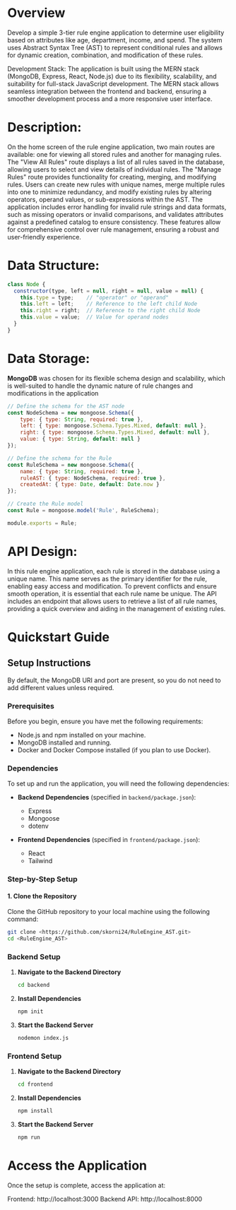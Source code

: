 # Overview

Develop a simple 3-tier rule engine application to determine user eligibility based on attributes like age, department, income, and spend. The system uses Abstract Syntax Tree (AST) to represent conditional rules and allows for dynamic creation, combination, and modification of these rules. 

Development Stack: The application is built using the MERN stack (MongoDB, Express, React, Node.js) due to its flexibility, scalability, and suitability for full-stack JavaScript development. The MERN stack allows seamless integration between the frontend and backend, ensuring a smoother development process and a more responsive user interface.


# Description:

On the home screen of the rule engine application, two main routes are available: one for viewing all stored rules and another for managing rules. The "View All Rules" route displays a list of all rules saved in the database, allowing users to select and view details of individual rules. The "Manage Rules" route provides functionality for creating, merging, and modifying rules. Users can create new rules with unique names, merge multiple rules into one to minimize redundancy, and modify existing rules by altering operators, operand values, or sub-expressions within the AST. The application includes error handling for invalid rule strings and data formats, such as missing operators or invalid comparisons, and validates attributes against a predefined catalog to ensure consistency. These features allow for comprehensive control over rule management, ensuring a robust and user-friendly experience.

# Data Structure:
```javascript
class Node {
  constructor(type, left = null, right = null, value = null) {
    this.type = type;    // "operator" or "operand"
    this.left = left;    // Reference to the left child Node
    this.right = right;  // Reference to the right child Node
    this.value = value;  // Value for operand nodes
  }
}
```
# Data Storage:

**MongoDB** was chosen for its flexible schema design and scalability, which is well-suited to handle the dynamic nature of rule changes and modifications in the application

```javascript
// Define the schema for the AST node
const NodeSchema = new mongoose.Schema({
    type: { type: String, required: true },
    left: { type: mongoose.Schema.Types.Mixed, default: null },
    right: { type: mongoose.Schema.Types.Mixed, default: null },
    value: { type: String, default: null }
});

// Define the schema for the Rule
const RuleSchema = new mongoose.Schema({
    name: { type: String, required: true },
    ruleAST: { type: NodeSchema, required: true },
    createdAt: { type: Date, default: Date.now }
});

// Create the Rule model
const Rule = mongoose.model('Rule', RuleSchema);

module.exports = Rule;
```
# API Design:

In this rule engine application, each rule is stored in the database using a unique name. This name serves as the primary identifier for the rule, enabling easy access and modification. To prevent conflicts and ensure smooth operation, it is essential that each rule name be unique. The API includes an endpoint that allows users to retrieve a list of all rule names, providing a quick overview and aiding in the management of existing rules.

# Quickstart Guide

## Setup Instructions

By default, the MongoDB URI and port are present, so you do not need to add different values unless required.

### Prerequisites

Before you begin, ensure you have met the following requirements:

- Node.js and npm installed on your machine.
- MongoDB installed and running.
- Docker and Docker Compose installed (if you plan to use Docker).

### Dependencies

To set up and run the application, you will need the following dependencies:

- **Backend Dependencies** (specified in `backend/package.json`):
  - Express
  - Mongoose
  - dotenv

- **Frontend Dependencies** (specified in `frontend/package.json`):
  - React
  - Tailwind

### Step-by-Step Setup

#### 1. Clone the Repository

Clone the GitHub repository to your local machine using the following command:

```bash
git clone <https://github.com/skorni24/RuleEngine_AST.git>
cd <RuleEngine_AST>
```
### Backend Setup

1. **Navigate to the Backend Directory**

   ```bash
   cd backend
   ```
2.  **Install Dependencies**
    ```bash
    npm init
    ```
3.  **Start the Backend Server**
    ```bash
    nodemon index.js
    ```

### Frontend Setup

1. **Navigate to the Backend Directory**

   ```bash
   cd frontend
   ```
2.  **Install Dependencies**
    ```bash
    npm install
    ```
3.  **Start the Backend Server**
    ```bash
    npm run
    ```

# Access the Application

Once the setup is complete, access the application at:

Frontend: http://localhost:3000
Backend API: http://localhost:8000
